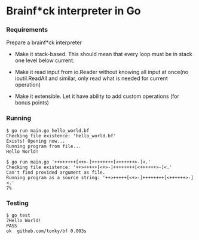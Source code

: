 # Brainf*ck interpreter in Go

### Requirements

Prepare a brainf*ck interpreter

- Make it stack-based. This should mean that every loop must be in stack one level below current.

- Make it read input from io.Reader without knowing all input at once(no ioutil.ReadAll and similar, only read what is needed for current operation)

- Make it extensible. Let it have ability to add custom operations (for bonus points)

### Running

    $ go run main.go hello_world.bf
    Checking file existence: 'hello_world.bf'
    Exists! Opening now...
    Running program from file...
    Hello World!

    $ go run main.go '++>+++++[<+>-]++++++++[<++++++>-]<.'
    Checking file existence: '++>+++++[<+>-]++++++++[<++++++>-]<.'
    Can't find provided argument as file.
    Running program as a source string: '++>+++++[<+>-]++++++++[<++++++>-]<.'
    7%

### Testing

    $ go test
    7Hello World!
    PASS
    ok  github.com/tonky/bf 0.003s
